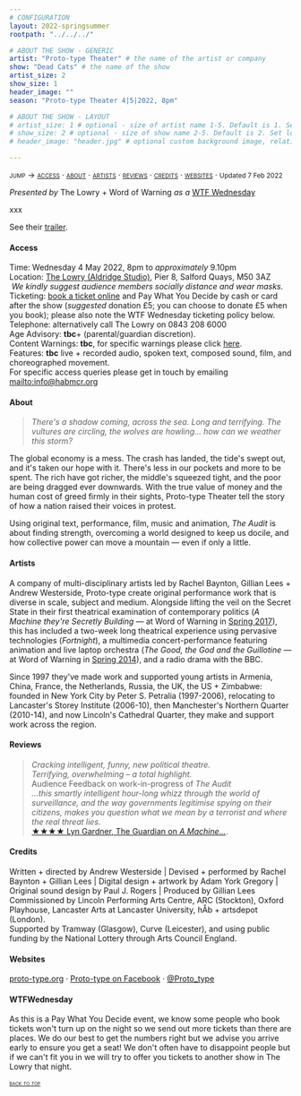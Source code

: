 ```yaml
---
# CONFIGURATION
layout: 2022-springsummer
rootpath: "../../../"

# ABOUT THE SHOW - GENERIC
artist: "Proto-type Theater" # the name of the artist or company
show: "Dead Cats" # the name of the show
artist_size: 2
show_size: 1
header_image: ""    
season: "Proto-type Theater 4|5|2022, 8pm"

# ABOUT THE SHOW - LAYOUT
# artist_size: 1 # optional - size of artist name 1-5. Default is 1. Set longer names to lower values
# show_size: 2 # optional - size of show name 2-5. Default is 2. Set longer names to lower values
# header_image: "header.jpg" # optional custom background image, relative to current page

---
```

<span style='font-variant: small-caps'>jump → [access](/current/2022-springsummer/proto-type/#access) · [about](/current/2022-springsummer/proto-type/#about) · [artists](/current/2022-springsummer/proto-type/#artists) · [reviews](/2022-springsummer/proto-type/#reviews) · [credits](/current/2022-springsummer/proto-type/#credits) · [websites](/current/2022-springsummer/proto-type/#websites)</span> · <small>Updated 7 Feb 2022</small>        
         
*Presented by* The Lowry + Word of Warning *as a* <a href="https://thelowry.com/wtf-wednesday" target="_blank">WTF Wednesday</a>           
         
xxx         
         
See their <a href="https://vimeo.com/prototypetheater" target="_blank">trailer</a>.         
        
#### Access         
Time: Wednesday 4 May 2022, 8pm to *approximately* 9.10pm<br>Location: <a href="https://thelowry.com/visit-us" target="_blank">The Lowry (Aldridge Studio)</a>, Pier 8, Salford Quays, M50 3AZ<br>&nbsp;*We kindly suggest audience members socially distance and wear masks.*<br>Ticketing: <a href="https://thelowry.com/whats-on/?dates=04-05-2022" target="_blank">book a ticket online</a> and Pay What You Decide by cash or card after the show (*suggested* donation £5; you can choose to donate £5 when you book); please also note the WTF Wednesday ticketing policy below.<br>Telephone: alternatively call The Lowry on 0843 208 6000<br>Age Advisory: **tbc**+ (parental/guardian discretion).<br>Content Warnings: **tbc**, for specific warnings please click [here](/warnings).<br>Features: **tbc** live + recorded audio, spoken text, composed sound, film, and choreographed movement.<br>For specific access queries please get in touch by emailing <mailto:info@habmcr.org>        
         
#### About         
>*There's a shadow coming, across the sea. Long and terrifying. The vultures are circling, the wolves are howling… how can we weather this storm?*        

The global economy is a mess. The crash has landed, the tide's swept out, and it's taken our hope with it. There's less in our pockets and more to be spent. The rich have got richer, the middle's squeezed tight, and the poor are being dragged ever downwards. With the true value of money and the human cost of greed firmly in their sights, Proto-type Theater tell the story of how a nation raised their voices in protest.                   
           
Using original text, performance, film, music and animation, *The Audit* is about finding strength, overcoming a world designed to keep us docile, and how collective power can move a mountain — even if only a little.           
         
#### Artists        
A company of multi-disciplinary artists led by Rachel Baynton, Gillian Lees + Andrew Westerside, Proto-type create original performance work that is diverse in scale, subject and medium. Alongside lifting the veil on the Secret State in their first theatrical examination of contemporary politics (*A Machine they're Secretly Building* — at Word of Warning in [Spring 2017](/archive/2017-spring/proto-type)), this has included a two-week long theatrical experience using pervasive technologies (*Fortnight*), a multimedia concert-performance featuring animation and live laptop orchestra (*The Good, the God and the Guillotine* — at Word of Warning in [Spring 2014](/archive/2014-spring/prototype)), and a radio drama with the BBC.        
        
Since 1997 they've made work and supported young artists in Armenia, China, France, the Netherlands, Russia, the UK, the US + Zimbabwe: founded in New York City by Peter S. Petralia (1997-2006), relocating to Lancaster's Storey Institute (2006-10), then Manchester's Northern Quarter (2010-14), and now Lincoln's Cathedral Quarter, they make and support work across the region.            
          
#### Reviews         
>*Cracking intelligent, funny, new political theatre.<br>Terrifying,  overwhelming – a total highlight.*<br>Audience Feedback on work-in-progress of *The Audit*          
>*…this smartly intelligent hour-long whizz through the world of surveillance, and the way governments legitimise spying on their citizens, makes you question what we mean by a terrorist and where the real threat lies.*<br><a href="http://www.theguardian.com/stage/2017/aug/27/a-machine-theyre-secretly-building-review-surveillance" target="_blank">★★★★ Lyn Gardner, The Guardian on *A Machine…*</a>.            
          
          
#### Credits          
Written + directed by Andrew Westerside | Devised + performed by Rachel Baynton + Gillian Lees | Digital design + artwork by Adam York Gregory | Original sound design by Paul J. Rogers | Produced by Gillian Lees<br>Commissioned by Lincoln Performing Arts Centre, ARC (Stockton), Oxford Playhouse, Lancaster Arts at Lancaster University, hÅb + artsdepot (London).<br>Supported by Tramway (Glasgow), Curve (Leicester), and using public funding by the National Lottery through Arts Council England.           
           
#### Websites          
<a href="http://proto-type.org" target="_blank">proto-type.org</a> · <a href="http://facebook.com/prototypetheater" target="_blank">Proto-type on Facebook</a> · <a href="http://twitter.com/Proto_type" target="_blank">@Proto_type</a>        
        
#### WTFWednesday         
As this is a Pay What You Decide event, we know some people who book tickets won't turn up on the night so we send out more tickets than there are places. We do our best to get the numbers right but we advise you arrive early to ensure you get a seat! We don't often have to disappoint people but if we can't fit you in we will try to offer you tickets to another show in The Lowry that night.
        
<small><span style='font-variant: small-caps'>[back to top](/current/2022-springsummer/proto-type)</span></small>
